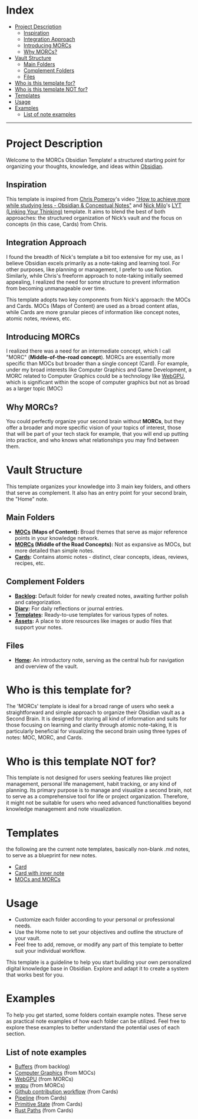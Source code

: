 # Index

- [Project Description](#project-description)
	- [Inspiration](#inspiration)
	- [Integration Approach](#integration-approach)
	- [Introducing MORCs](#introducing-morcs)
	- [Why MORCs?](#why-morcs)
- [Vault Structure](#vault-structure)
	- [Main Folders](#main-folders)
	- [Complement Folders](#complement-folders)
	- [Files](#Files)
- [Who is this template for?](#who-is-this-template-for)
- [Who is this template NOT for?](#who-is-this-template-not-for)
- [Templates](#templates)
- [Usage](#usage)
- [Examples](#Examples)
	- [List of note examples](#list-of-note-examples)

---
# Project Description
Welcome to the MORCs Obsidian Template! a structured starting point for organizing your thoughts, knowledge, and ideas within [Obsidian](https://obsidian.md/).

## Inspiration
This template is inspired from [Chris Pomeroy](https://www.youtube.com/@Peepnbrick/featured)'s video ["How to achieve more while studying less - Obsidian & Conceptual Notes"](https://www.youtube.com/watch?v=MYJsGksojms&t=864s&ab_channel=ChrisPomeroy) and [Nick Milo](https://www.linkingyourthinking.com/download-lyt-kit)'s [LYT (Linking Your Thinking)](https://www.linkingyourthinking.com/download-lyt-kit) template.
It aims to blend the best of both approaches: the structured organization of Nick’s vault and the focus on concepts (in this case, Cards) from Chris.

## Integration Approach
I found the breadth of Nick's template a bit too extensive for my use, as I believe Obsidian excels primarily as a note-taking and learning tool. For other purposes, like planning or management, I prefer to use Notion. Similarly, while Chris's freeform approach to note-taking initially seemed appealing, I realized the need for some structure to prevent information from becoming unmanageable over time.

This template adopts two key components from Nick's approach: the MOCs and Cards. MOCs (Maps of Content) are used as a broad content atlas, while Cards are more granular pieces of information like concept notes, atomic notes, reviews, etc.

## Introducing MORCs
I realized there was a need for an intermediate concept, which I call "MORC" (**Middle-of-the-road concept**). MORCs are essentially more specific than MOCs but broader than a single concept (Card). For example, under my broad interests like Computer Graphics and Game Development, a MORC related to Computer Graphics could be a technology like [WebGPU](https://www.w3.org/TR/webgpu/), which is significant within the scope of computer graphics but not as broad as a larger topic (MOC)

## Why MORCs?
You could perfectly organize your second brain without **MORCs**, but they offer a broader and more specific vision of your topics of interest, those that will be part of your tech stack for example, that you will end up putting into practice, and who knows what relationships you may find between them.

# Vault Structure
This template organizes your knowledge into 3 main key folders, and others that serve as complement. It also has an entry point for your second brain, the "Home" note.

## Main Folders
- **[MOCs](vault-template/01-MOCs/+%20About%20MOCs.md) (Maps of Content):** Broad themes that serve as major reference points in your knowledge network.
- **[MORCs](vault-template/02-MORCs/+%20About%20MORCs.md) (Middle of the Road Concepts):** Not as expansive as MOCs, but more detailed than simple notes.
- **[Cards](vault-template/03-Cards/+%20About%20Cards.md):** Contains atomic notes - distinct, clear concepts, ideas, reviews, recipes, etc.

## Complement Folders
- **[Backlog](vault-template/00-Backlog/+%20About%20Backlog.md):** Default folder for newly created notes, awaiting further polish and categorization.
- **[Diary](vault-template/04-Diary/+%20About%20Diary.md):** For daily reflections or journal entries.
- **[Templates](vault-template/05-Templates/+%20About%20Templates.md):** Ready-to-use templates for various types of notes.
- **[Assets](vault-template/06-Assets/+%20About%20Assets.md):** A place to store resources like images or audio files that support your notes.

## Files
- **[Home](vault-template/Home.md):** An introductory note, serving as the central hub for navigation and overview of the vault.


# Who is this template for?
The 'MORCs' template is ideal for a broad range of users who seek a straightforward and simple approach to organize their Obsidian vault as a Second Brain. It is designed for storing all kind of information and suits for those focusing on learning and clarity through atomic note-taking, It is particularly beneficial for visualizing the second brain using three types of notes: MOC, MORC, and Cards.

# Who is this template NOT for?
This template is not designed for users seeking features like project management, personal life management, habit tracking, or any kind of planning. Its primary purpose is to manage and visualize a second brain, not to serve as a comprehensive tool for life or project organization. Therefore, it might not be suitable for users who need advanced functionalities beyond knowledge management and note visualization.

# Templates
the following are the current note templates, basically non-blank .md notes, to serve as a blueprint for new notes.
* [Card](vault-template/05-Templates/Card.md)
* [Card with inner note](vault-template/05-Templates/Card%20with%20inner%20note.md)  
* [MOCs and MORCs](vault-template/05-Templates/MOCs%20and%20MORCs.md)  


# Usage
- Customize each folder according to your personal or professional needs.
- Use the Home note to set your objectives and outline the structure of your vault.
- Feel free to add, remove, or modify any part of this template to better suit your individual workflow.

This template is a guideline to help you start building your own personalized digital knowledge base in Obsidian. Explore and adapt it to create a system that works best for you.

# Examples
To help you get started, some folders contain example notes. These serve as practical note examples of how each folder can be utilized. Feel free to explore these examples to better understand the potential uses of each section.

## List of note examples
* [Buffers](vault-template/00-Backlog/Buffers.md) (from backlog)  
* [Computer Graphics](vault-template/01-MOCs/Computer%20Graphics.md) (from MOCs)  
* [WebGPU](vault-template/02-MORCs/WebGPU.md) (from MORCs)   
* [wgpu](vault-template/02-MORCs/wgpu.md) (from MORCs)  
* [Github contribution workflow](vault-template/03-Cards/Github%20Contribution%20Workflow.md) (from Cards)  
* [Pipeline](vault-template/03-Cards/Pipeline.md) (from Cards)  
* [Primitive State](vault-template/03-Cards/Primitive%20State.md) (from Cards)  
* [Rust Paths](vault-template/03-Cards/Rust%20Paths.md) (from Cards)





